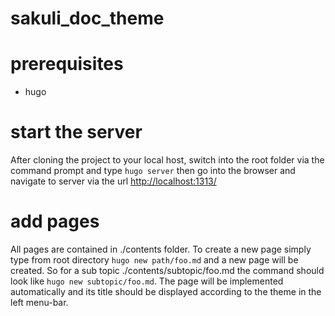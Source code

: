 # sakuli_doc_theme

# prerequisites
*  hugo

# start the server
After cloning the project to your local host, switch into the root folder via the command prompt and type
`hugo server`
then go into the browser and navigate to server via the url
[http://localhost:1313/](url)

# add pages
All pages are contained in ./contents folder. To create a new page simply type from root directory
`hugo new path/foo.md`
and a new page will be created. So for a sub topic ./contents/subtopic/foo.md the command should look like
`hugo new subtopic/foo.md`. The page will be implemented automatically and its title should be displayed according to the theme 
in the left menu-bar.
